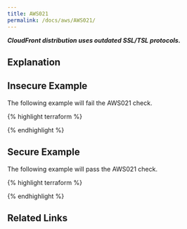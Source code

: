 ```yaml
---
title: AWS021
permalink: /docs/aws/AWS021/
---
```


***CloudFront distribution uses outdated SSL/TSL protocols.***

## Explanation






## Insecure Example

The following example will fail the AWS021 check.

{% highlight terraform %}



{% endhighlight %}



## Secure Example

The following example will pass the AWS021 check.

{% highlight terraform %}



{% endhighlight %}


## Related Links


